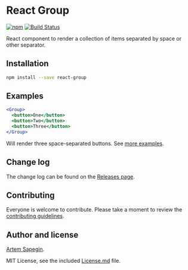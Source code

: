 # React Group

[![npm](https://img.shields.io/npm/v/react-group.svg)](https://www.npmjs.com/package/react-group) [![Build Status](https://travis-ci.org/sapegin/react-group.svg)](https://travis-ci.org/sapegin/react-group)

React component to render a collection of items separated by space or other separator.

## Installation

```bash
npm install --save react-group
```

## Examples

```jsx
<Group>
  <button>One</button>
  <button>Two</button>
  <button>Three</button>
</Group>
```

Will render three space-separated buttons. See [more examples](https://sapegin.github.io/react-group/).

## Change log

The change log can be found on the [Releases page](https://github.com/sapegin/react-group/releases).

## Contributing

Everyone is welcome to contribute. Please take a moment to review the [contributing guidelines](Contributing.md).

## Author and license

[Artem Sapegin](http://sapegin.me).

MIT License, see the included [License.md](License.md) file.
